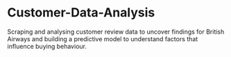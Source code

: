 # Customer-Data-Analysis
Scraping and analysing customer review data to uncover findings for British Airways and building a predictive model to understand factors that influence buying behaviour.
